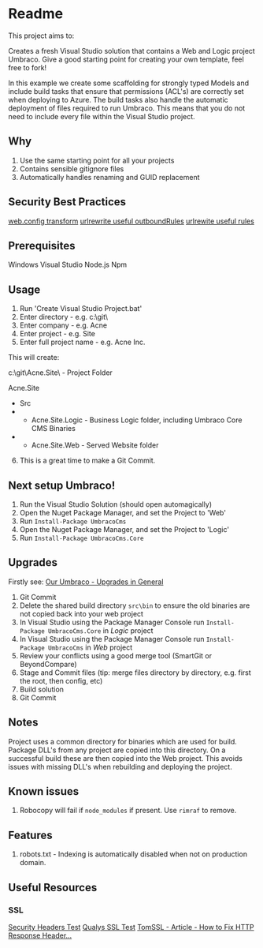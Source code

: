 # Readme

This project aims to:

Creates a fresh Visual Studio solution that contains a Web and Logic project Umbraco.
Give a good starting point for creating your own template, feel free to fork!

In this example we create some scaffolding for strongly typed Models and include
build tasks that ensure that permissions (ACL's) are correctly set when deploying
to Azure. The build tasks also handle the automatic deployment of files required
to run Umbraco. This means that you do not need to include every file within the
Visual Studio project.

## Why

1. Use the same starting point for all your projects
2. Contains sensible gitignore files
3. Automatically handles renaming and GUID replacement  

## Security Best Practices

[web.config transform](https://github.com/uniquelau/vdb.vs-templates/blob/master/2015/Src/_company_._project_.Web/Web.Release.config)
[urlrewrite useful outboundRules](https://github.com/uniquelau/vdb.vs-templates/blob/master/2015/Src/_company_._project_.Web/Config/RewriteOutboundRules.config)
[urlrewite useful rules](https://github.com/uniquelau/vdb.vs-templates/blob/master/2015/Src/_company_._project_.Web/Config/RewriteRules.config)

## Prerequisites

Windows
Visual Studio
Node.js
Npm

## Usage

1. Run 'Create Visual Studio Project.bat'
2. Enter directory - e.g. c:\git\
3. Enter company - e.g. Acne
4. Enter project - e.g. Site
5. Enter full project name - e.g. Acne Inc.

This will create:

c:\git\Acne.Site\ - Project Folder

Acne.Site
+ Src
+ + Acne.Site.Logic - Business Logic folder, including Umbraco Core CMS Binaries
+ + Acne.Site.Web - Served Website folder

6. This is a great time to make a Git Commit.

## Next setup Umbraco!

1. Run the Visual Studio Solution  (should open automagically)
2. Open the Nuget Package Manager, and set the Project to 'Web'
3. Run `Install-Package UmbracoCms`
4. Open the Nuget Package Manager, and set the Project to 'Logic'
5. Run `Install-Package UmbracoCms.Core`

## Upgrades

Firstly see: [Our Umbraco - Upgrades in General](https://our.umbraco.org/documentation/getting-started/setup/upgrading/general)

1. Git Commit
2. Delete the shared build directory `src\bin` to ensure the old binaries are not copied back into your web project
3. In Visual Studio using the Package Manager Console run `Install-Package UmbracoCms.Core` in *Logic* project
4. In Visual Studio using the Package Manager Console run `Install-Package UmbracoCms` in *Web* project
5. Review your conflicts using a good merge tool (SmartGit or BeyondCompare)
6. Stage and Commit files (tip: merge files directory by directory, e.g. first the root, then config, etc)
7. Build solution
8. Git Commit

## Notes

Project uses a common directory for binaries which are used for build.
Package DLL's from any project are copied into this directory.
On a successful build these are then copied into the Web project.
This avoids issues with missing DLL's when rebuilding and deploying the project.

## Known issues

1. Robocopy will fail if `node_modules` if present. Use `rimraf` to remove.

## Features

1. robots.txt - Indexing is automatically disabled when not on production domain.

## Useful Resources

### SSL

[Security Headers Test](https://securityheaders.io/)
[Qualys SSL Test](https://www.ssllabs.com/ssltest/)
[TomSSL - Article - How to Fix HTTP Response Header...](https://tomssl.com/2016/06/30/how-to-fix-the-http-response-headers-on-azure-web-apps-to-get-an-a-plus-on-securityheaders-io/)


